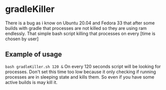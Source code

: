 # gradleKiller

There is a bug as i know on Ubuntu 20.04 and Fedora 33 that after some builds with gradle that processes are not killed so they are using ram endlessly.
That simple bash script killing that processes on every [time is chosen by user]  

## Example of usage
```bash gradleKiller.sh 120 &``` On every 120 seconds script will be looking for processes. Don't set this time too low because it only checking if running processes are in sleeping state and kills them. So even if you have some active builds is may kill it.


